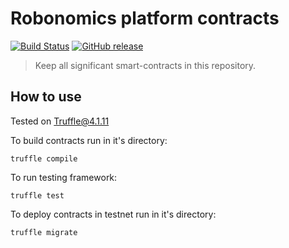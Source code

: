 Robonomics platform contracts 
=============================

[![Build Status](https://travis-ci.org/airalab/robonomics_contracts.svg?branch=master)](https://travis-ci.org/airalab/robonomics_contracts)
[![GitHub release](https://img.shields.io/github/release/airalab/robonomics_contracts.svg)]()

> Keep all significant smart-contracts in this repository.

How to use
----------

Tested on Truffle@4.1.11

To build contracts run in it's directory:

```
truffle compile
```


To run testing framework:

```
truffle test 
```

To deploy contracts in testnet run in it's directory:

```
truffle migrate
```
